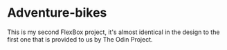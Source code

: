 # Adventure-bikes
This is my second FlexBox project, it's almost identical in the design to the first one that is provided to us by The Odin Project.
